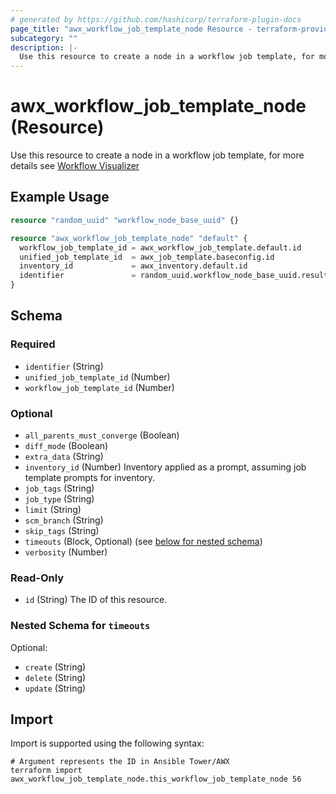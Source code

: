 ```yaml
---
# generated by https://github.com/hashicorp/terraform-plugin-docs
page_title: "awx_workflow_job_template_node Resource - terraform-provider-awx"
subcategory: ""
description: |-
  Use this resource to create a node in a workflow job template, for more details see Workflow Visualizer https://docs.ansible.com/automation-controller/latest/html/userguide/workflow_templates.html#build-a-workflow
---
```


# awx_workflow_job_template_node (Resource)

Use this resource to create a node in a workflow job template, for more details see [Workflow Visualizer](https://docs.ansible.com/automation-controller/latest/html/userguide/workflow_templates.html#build-a-workflow)

## Example Usage

```terraform
resource "random_uuid" "workflow_node_base_uuid" {}

resource "awx_workflow_job_template_node" "default" {
  workflow_job_template_id = awx_workflow_job_template.default.id
  unified_job_template_id  = awx_job_template.baseconfig.id
  inventory_id             = awx_inventory.default.id
  identifier               = random_uuid.workflow_node_base_uuid.result
}
```

<!-- schema generated by tfplugindocs -->
## Schema

### Required

- `identifier` (String)
- `unified_job_template_id` (Number)
- `workflow_job_template_id` (Number)

### Optional

- `all_parents_must_converge` (Boolean)
- `diff_mode` (Boolean)
- `extra_data` (String)
- `inventory_id` (Number) Inventory applied as a prompt, assuming job template prompts for inventory.
- `job_tags` (String)
- `job_type` (String)
- `limit` (String)
- `scm_branch` (String)
- `skip_tags` (String)
- `timeouts` (Block, Optional) (see [below for nested schema](#nestedblock--timeouts))
- `verbosity` (Number)

### Read-Only

- `id` (String) The ID of this resource.

<a id="nestedblock--timeouts"></a>
### Nested Schema for `timeouts`

Optional:

- `create` (String)
- `delete` (String)
- `update` (String)

## Import

Import is supported using the following syntax:

```shell
# Argument represents the ID in Ansible Tower/AWX
terraform import awx_workflow_job_template_node.this_workflow_job_template_node 56
```
